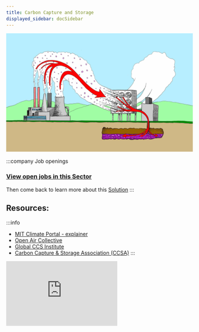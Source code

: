 ```yaml
---
title: Carbon Capture and Storage 
displayed_sidebar: docSidebar
---
```


![carbon capture and storage diagram](../static/img/ccs.jpg)

:::company Job openings
### [View open jobs in this Sector](https://climatebase.org/jobs?l=&q=&sectors=Carbon+Removal+Tech&p=0&remote=false)

Then come back to learn more about this [Solution](#solutions-in-this-sector)
:::

## Resources:

:::info
- [MIT Climate Portal - explainer](https://climate.mit.edu/explainers/carbon-capture)
- [Open Air Collective](https://openaircollective.com)
- [Global CCS Institute](https://www.globalccsinstitute.com/)
- [Carbon Capture & Storage Association (CCSA)](https://www.ccsassociation.org/)
:::

<iframe 
  allow="autoplay *; encrypted-media *; fullscreen *; clipboard-write" 
  frameBorder="0" 
  height="175" 
  style={{width:'100%', maxWidth:'660px', overflow:'hidden', borderRadius:'10px'}} 
  sandbox="allow-forms allow-popups allow-same-origin allow-scripts allow-storage-access-by-user-activation allow-top-navigation-by-user-activation" 
  src="https://embed.podcasts.apple.com/us/podcast/s7-ep2-scaling-carbon-capture-technologies-and-other/id1613789172?i=1000632682124"
/>

## Understanding the Carbon Capture Industry:

* Methods of Carbon Capture: Pre-combustion, post-combustion, and oxy-fuel combustion.
* Storage & Utilization: Geological storage, mineralization, and utilization in products or chemical processes.


## Required Background & Experience:

* Technical Roles: Degrees in environmental engineering, chemical engineering, geology, or related fields.
* Policy & Management: Degrees in environmental policy, business administration, or related areas.
* Research: Advanced degrees in environmental science, carbon capture technologies, or related specializations.

## Where to Start:

* Internships: CCS-focused companies, environmental NGOs, and research institutions often offer internships.
* Networking: Join industry associations, attend environmental conferences, and connect with professionals in the sector.
* Entry-level Positions: Consider roles in research labs, CCS technology companies, or environmental consultancies.

## Additional Notes:

- [One of the fastest growing carbon removal technologies](https://www.climatetechdistillery.com/p/01-direct-air-capture-dac) - _ClimateDrift_